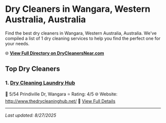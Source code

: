 # Dry Cleaners in Wangara, Western Australia, Australia

Find the best dry cleaners in Wangara, Western Australia, Australia. We've compiled a list of 1 dry cleaning services to help you find the perfect one for your needs.

🌐 **[View Full Directory on DryCleanersNear.com](https://drycleanersnear.com/city/Australia/Western%20Australia/Wangara)**

## Top Dry Cleaners

### 1. [Dry Cleaning Laundry Hub](https://drycleanersnear.com/dryCleaner/68ad16451d9ee695c9252ec9/dry-cleaning-laundry-hub)
📍 5/54 Prindiville Dr, Wangara
⭐ Rating: 4/5
🌐 Website: http://www.thedrycleaninghub.net/
🔗 [View Full Details](https://drycleanersnear.com/dryCleaner/68ad16451d9ee695c9252ec9/dry-cleaning-laundry-hub)


---

*Last updated: 8/27/2025*
